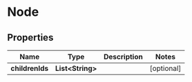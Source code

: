 

# Node

## Properties

Name | Type | Description | Notes
------------ | ------------- | ------------- | -------------
**childrenIds** | **List&lt;String&gt;** |  |  [optional]



